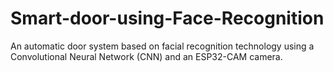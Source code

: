 # Smart-door-using-Face-Recognition
An automatic door system based on facial recognition technology using a Convolutional Neural Network (CNN) and an ESP32-CAM camera.
